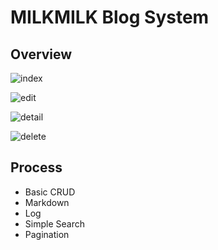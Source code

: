 ﻿# MILKMILK Blog System

## Overview

![index](https://s3.ax1x.com/2020/12/31/rXgoHU.png)

![edit](https://s3.ax1x.com/2020/12/31/rX29ED.png)

![detail](https://s3.ax1x.com/2020/12/31/rX2eDf.png)

![delete](https://s3.ax1x.com/2020/12/31/rX2uVS.png)

## Process

- Basic CRUD
- Markdown
- Log
- Simple Search
- Pagination 